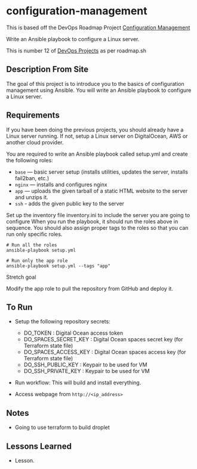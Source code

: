 # configuration-management

This is based off the DevOps Roadmap Project [Configuration Management](https://roadmap.sh/projects/configuration-management)

Write an Ansible playbook to configure a Linux server. 

This is number 12 of [DevOps Projects](https://roadmap.sh/devops/projects) as per roadmap.sh

## Description From Site 

The goal of this project is to introduce you to the basics of configuration management using Ansible. You will write an Ansible playbook to configure a Linux server.

## Requirements

If you have been doing the previous projects, you should already have a Linux server running. If not, setup a Linux server on DigitalOcean, AWS or another cloud provider.

You are required to write an Ansible playbook called setup.yml and create the following roles:

- `base` — basic server setup (installs utilities, updates the server, installs fail2ban, etc.)
- `nginx` — installs and configures nginx
- `app` — uploads the given tarball of a static HTML website to the server and unzips it.
- `ssh` - adds the given public key to the server

Set up the inventory file inventory.ini to include the server you are going to configure When you run the playbook, it should run the roles above in sequence. You should also assign proper tags to the roles so that you can run only specific roles.

```
# Run all the roles
ansible-playbook setup.yml

# Run only the app role
ansible-playbook setup.yml --tags "app"
```

Stretch goal

Modify the app role to pull the repository from GitHub and deploy it.

## To Run 

- Setup the following repository secrets:
    - DO_TOKEN : Digital Ocean access token
    - DO_SPACES_SECRET_KEY : Digital Ocean spaces secret key (for Terraform state file)
    - DO_SPACES_ACCESS_KEY : Digital Ocean spaces access key (for Terraform state file)
    - DO_SSH_PUBLIC_KEY : Keypair to be used for VM 
    - DO_SSH_PRIVATE_KEY : Keypair to be used for VM

- Run workflow: This will build and install everything.
- Access webpage from `http://<ip_address>` 


## Notes 

- Going to use terraform to build droplet 

## Lessons Learned

- Lesson.
